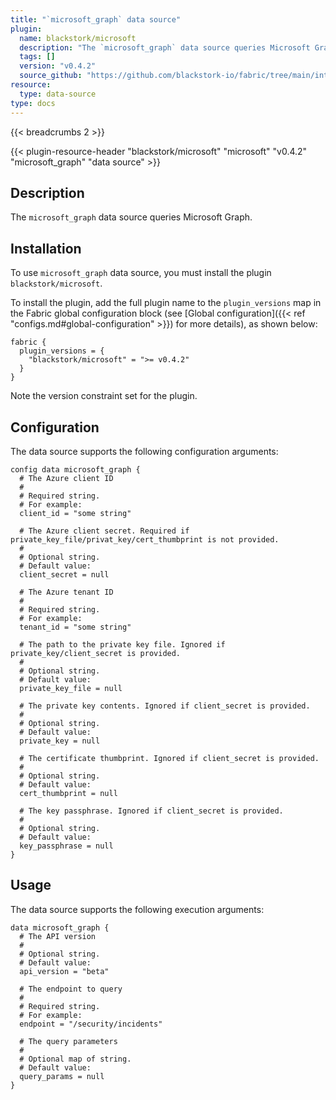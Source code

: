 ```yaml
---
title: "`microsoft_graph` data source"
plugin:
  name: blackstork/microsoft
  description: "The `microsoft_graph` data source queries Microsoft Graph"
  tags: []
  version: "v0.4.2"
  source_github: "https://github.com/blackstork-io/fabric/tree/main/internal/microsoft/"
resource:
  type: data-source
type: docs
---
```


{{< breadcrumbs 2 >}}

{{< plugin-resource-header "blackstork/microsoft" "microsoft" "v0.4.2" "microsoft_graph" "data source" >}}

## Description
The `microsoft_graph` data source queries Microsoft Graph.

## Installation

To use `microsoft_graph` data source, you must install the plugin `blackstork/microsoft`.

To install the plugin, add the full plugin name to the `plugin_versions` map in the Fabric global configuration block (see [Global configuration]({{< ref "configs.md#global-configuration" >}}) for more details), as shown below:

```hcl
fabric {
  plugin_versions = {
    "blackstork/microsoft" = ">= v0.4.2"
  }
}
```

Note the version constraint set for the plugin.

## Configuration

The data source supports the following configuration arguments:

```hcl
config data microsoft_graph {
  # The Azure client ID
  #
  # Required string.
  # For example:
  client_id = "some string"

  # The Azure client secret. Required if private_key_file/privat_key/cert_thumbprint is not provided.
  #
  # Optional string.
  # Default value:
  client_secret = null

  # The Azure tenant ID
  #
  # Required string.
  # For example:
  tenant_id = "some string"

  # The path to the private key file. Ignored if private_key/client_secret is provided.
  #
  # Optional string.
  # Default value:
  private_key_file = null

  # The private key contents. Ignored if client_secret is provided.
  #
  # Optional string.
  # Default value:
  private_key = null

  # The certificate thumbprint. Ignored if client_secret is provided.
  #
  # Optional string.
  # Default value:
  cert_thumbprint = null

  # The key passphrase. Ignored if client_secret is provided.
  #
  # Optional string.
  # Default value:
  key_passphrase = null
}
```

## Usage

The data source supports the following execution arguments:

```hcl
data microsoft_graph {
  # The API version
  #
  # Optional string.
  # Default value:
  api_version = "beta"

  # The endpoint to query
  #
  # Required string.
  # For example:
  endpoint = "/security/incidents"

  # The query parameters
  #
  # Optional map of string.
  # Default value:
  query_params = null
}
```